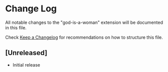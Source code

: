 # Change Log

All notable changes to the "god-is-a-woman" extension will be documented in this file.

Check [Keep a Changelog](http://keepachangelog.com/) for recommendations on how to structure this file.

## [Unreleased]

- Initial release
